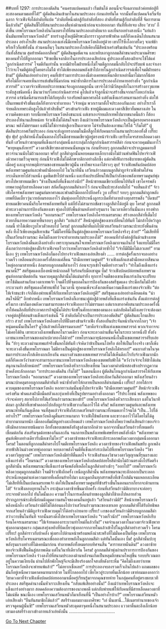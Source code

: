 ##บทที่ 1297: การประลองตัดสิน
“คนครบแปดคนแล้ว เริ่มต้นได้ ตอนนี้จะจับฉลากแล้วค่อยต่อสู้ทีละสองคนตามผลที่ได้!”
ผู้ตัดสินเดินเข้ามาในสนามประลอง ก่อนเอ่ยทันใด
จากนั้นทั้งแปดคนจึงเริ่มจับฉลาก จ้าวเฟิงจับได้ลำดับที่แปด
“ลำดับที่หนึ่งต่อสู้กับลำดับที่สอง ลำดับที่สามสู้กับลำดับที่สี่ จัดการตามนี้แล้วกัน!”
ผู้ตัดสินชี้ไปที่สนามประลองสี่แห่งด้านหน้าก่อนจะเอ่ยออกมา
ทันทีที่เอ่ยจบ เสียง ‘สวบ’ ก็ดังขึ้น เทพโบราณหวังหลิงบินโฉบตรงไปที่สนามประลองลำดับแรก และยืนรออย่างสงบนิ่ง
“แย่แล้ว นั่นมันเทพโบราณหวังหลิง!”
ชายร่างสูงใหญ่มีศีรษะมังกรราวถูกสายฟ้าฟาด แต่ก็ยังคงเดินไปบนสนามประลอง
อย่างไรเสีย สนามประลองแห่งนี้มีเทพโบราณหวังหลิงอยู่ด้วย เขาก็ไร้ซึ่งโอกาสใดๆ จะแพ้ช้าหรือเร็วก็แพ้ทั้งนั้น
ส่วนคนอื่นๆ ในสนามประลองใกล้เคียงก็มีสีหน้าเคร่งขรึมเช่นกัน
“ประลองพร้อมกันทั้งสี่สนาม สุดท้ายคัดออกสี่คน!”
ผู้ตัดสินพูดชัดเจน และหยิบเอาลูกกลมสีดำขนาดประมาณศีรษะของคนทั่วไปสี่ลูกออกมา
“ข้าขอชี้แจงกติกาในการประลองเสียก่อน คู่ประลองทั้งสองฝ่ายจะใช้ได้แค่ ‘ลูกกำเนิดสวรรค์’ โจมตีกันเท่านั้น หากมีฝ่ายใดฝ่ายหนึ่งไม่โจมตีลูกกลมนี้กลับไปจะปรับแพ้ และจำเอาไว้ว่าจะโจมตีคู่ต่อสู้โดยตรงไม่ได้ ทำได้เพียงหลอมพลังเข้าไปภายในลูกกำเนิดสวรรค์เพื่อโจมตีฝ่ายตรงข้าม!”
ผู้ตัดสินเอ่ยอย่างง่ายๆ
คนที่เข้าร่วมการประลองนี้ต่างเคยพบเห็นกติกาเหล่านี้มาไม่มากก็น้อย หรือไม่ก็อาจเคยเห็นการแข่งขันที่นี่มาก่อน
หนำซ้ำกติการในการประลองก็ง่ายดายอย่างยิ่ง
“ลูกกำเนิดสวรรค์!”
แววตาจ้าวเฟิงทอประกายขณะจ้องลูกกลมลูกนั้น
เขาจำได้ว่ามีวัสดุหลักในการสร้างอาวุธเทพระดับสูงชนิดหนึ่ง มีนามว่าแร่โลหะกำเนิดสวรรค์
ดูไปแล้วเจ้าลูกนี้น่าจะสร้างขึ้นจากแร่โลหะกำเนิดสวรรค์ แร่ชนิดนี้สามารถเข้าได้กับทุกสิ่ง รองรับพลังมหาศาลได้ แต่ยังแข็งแกร่งทนทานอย่างยิ่ง ต่อให้เป็นเทพแท้จริงขั้นแปดก็ยังยากจะทำลายลง
“เจ้าหนุ่ม พวกเรามาตั้งใจประลองกันเถอะ อย่างไรเราก็จ่ายผลึกเทพระดับสูงไปแล้วห้าสิบชิ้น!”
ตรงข้ามจ้าวเฟิง ชายผู้มีผมและดวงตาสีเขียวยิ้มพลางเอ่ย
ในความคิดของเขา รอบนี้เทพโบราณหวังหลิงชนะแน่ แต่เขาเองจ่ายผลึกเทพไปมากขนาดนี้แล้ว ก็ต้องประลองให้นานเสียหน่อย
จ้าวเฟิงไม่ได้สนใจเขา ถึงแม้ว่าเทพโบราณหวังหลิงจะเป็นผู้ครอบครองเนตรมรณะ พลังไม่ธรรมดา แต่นี่ไม่ใช่การต่อสู้เอาเป็นเอาตาย ไม่จำเป็นต้องเอาชนะให้ได้
“เริ่มได้!”
ผู้ตัดสินประกาศเริ่มประลอง ก่อนจะส่งลูกทรงกลมในมือสี่ลูกให้กับคนแรกในสนามประลองทั้งสี่
เปรี๊ยะ ฟุ่บ ฟุ่บ!
ลูกสีดำหนึ่งในนั้นตกลงไปในมือชายผมเขียวผู้อยู่ตรงหน้าจ้าวเฟิง
เขารีบโคจรสายเลือดดวงตาทันที เสวียนอ้าวธาตุลมที่แข็งแกร่งกลุ่มหนึ่งเกาะกลุ่มใกล้ลูกกำเนิดสวรรค์สีดำ ก่อนจะควบคุมมันเอาไว้
“พายุหมุนสังหาร!”
ดวงตาสีเขียวของชายคนนั้นหมุนวน ก่อนที่รอบๆ ลูกกลมสีดำจะปรากฏคมดาบสีขาวจำนวนนับไม่ถ้วนออกมา
พรึ่บ!
ลูกสีดำลูกนั้นหอบคมดาบเล็กบางนับไม่ถ้วนฟาดฟันไปหาจ้าวเฟิงด้วยความเร็วดุจพายุ
ก่อนนี้จ้าวเฟิงไม่ได้ศึกษากติกาอย่างลึกซึ้ง แต่อาศัยฟังการอธิบายของผู้ตัดสินเมื่อครู่ และดูจากพฤติกรรมของชายผมเขียวผู้นั้น เขาก็พอจะเดาได้รางๆ
ตุบ!
จ้าวเฟิงพลันปลดปล่อยพลังเทพรวมศูนย์และฟาดฝ่ามือออกไป
ในวินาทีนั้น เสวียนอ้าวลมบนลูกสีดำถูกจ้าวเฟิงฟาดใส่จนกระเด็นหายไปส่วนหนึ่ง ดูดซึมเข้าไปส่วนหนึ่ง และยังแปรเปลี่ยนให้เป็นกำลังของพลังเทพรวมศูนย์พุ่งตรงไปหาชายผมเขียว
“ช่างเป็นพลังที่แข็งแกร่งนัก!”
สีหน้าชายผมเขียวเปลี่ยนไปทันที เขาโคจรพลังเทพควบคู่กับสายเลือดดวงตา สกัดกั้นลูกกลมสีดำเอาไว้ ก่อนจะฝืนปะทะส่งกลับไป
“จบสิ้นแล้ว!”
จ้าวเฟิงโคจรพลังเทพรวมศูนย์มหาศาลและฟาดฝ่ามือออกไปอีกครั้ง
วูบ เปรี๊ยะ!
รอบๆ ลูกกลมสีดำถูกพลังเทพที่บิดเบี้ยววุ่นวายล้อมรอบเอาไว้ มันพุ่งออกไปประหนึ่งลูกระเบิดที่ทำลายล้างทุกสรรพสิ่ง
“บัดซบ!”
ชายผมเขียวคนนั้นรีบโคจรพลังเทพทันที แต่ก็ยังไม่สามารถขัดขวางลูกสีดำได้อยู่ดี
ตุบ โครม!
ลูกกลมสีดำทะลวงผ่านการป้องกันของเขา พุ่งลงไปยังพื้นด้านหลังอย่างรุนแรง
ในเวลาเดียวกันนั้นเอง ทางฟากของเทพโบราณหวังหลิง
“หอกมรณะ!”
เทพโบราณหวังหลิงโคจรเนตรมรณะ สร้างหอกสีดำที่เต็มไปด้วยกลิ่นอายความตายขึ้นรอบๆ ลูกสีดำ
“แย่แล้ว!”
สีหน้าคู่ต่อสู้ของเขาเปลี่ยนไปทันที ไม่กล้าไปคว้าลูกกลมนี้ ทำได้เพียงวูบไหวตัวหลบไป
โครม!
ลูกกลมสีดำที่แฝงไปด้วยเสวียนอ้าวมรณะปะทะยังพื้นด้านหลัง ทิ้งไว้เพียงหลุมสีเทาเข้ม
“ไม่มีใครที่นี่เป็นคู่ต่อสู้ของเทพโบราณหวังหลิงจริงๆ ด้วย!”
“ไม่เสียทีที่เป็นเสวียนอ้าวมรณะ คิดไม่ถึงเลยว่าจะทำลายสนามประลองได้!”
สองคนที่กำลังต่อสู้กันด้านข้างเทพโบราณหวังหลิงตื่นตะลึงอย่างยิ่ง
เพราะทุกคนสนใจเทพโบราณหวังหลิงมากจนเกินไป จึงแทบไม่มีใครสังเกตว่าการต่อสู้ของฝั่งจ้าวเฟิงจบเร็วกว่าเทพโบราณหวังหลิงด้วยซ้ำไป
“เจ้าก็มีฝีมือไม่เลวเลย!”
ยามนี้เอง จู่ๆ เทพโบราณหวังหลิงก็มองไปทางจ้าวเฟิงพลางเอ่ยเสียงต่ำ
……
การต่อสู้ครั้งแรกจบลงอย่างรวดเร็ว เหลือคนประลองครั้งที่สองแค่สี่คน
“ฝ่ามือเทพรวมศูนย์!”
จ้าวเฟิงผลักแสงฝ่ามือหลากสีขนาดใหญ่ออกมาสายหนึ่ง ล้อมรอบลูกกลมสีดำเอาไว้ ก่อนจะรุกเข้าโจมตีอย่างรวดเร็ว
“ทำไมถึงแข็งแกร่งขนาดนี้?”
สตรีชุดแดงเบื้องหน้าหน้าถอดสี รีบร้อนรับมือเขาตูม บึ้ม!
จ้าวเฟิงปลดปล่อยพลังเทพรวมศูนย์ออกมาติดต่อกัน จนควบคุมลูกสีดำนั้นได้แม่นยำยิ่ง ทุกการโจมตีของเขาแข็งแกร่งเกินจะเปรียบ เขาใช้มันผสานกับดวงตาเทพเจ้า โจมตีไปที่จุดบอดในการป้องกันของสตรีชุดแดง
ประมือกันไม่ถึงห้ากระบวนท่า สตรีชุดแดงก็พ่ายแพ้ไป
ในเวลานี้ ทุกคนเพิ่งจะสังเกตเห็นความแข็งแกร่งของจ้าวเฟิง
“ต่อให้เจ้าชนะข้า เจ้าก็ต้องพ่ายแพ้ให้กับเทพโบราณหวังหลิงอยู่ดี!”
สตรีชุดแดงเอ่ยอย่างเคียดแค้น
“น่าสนใจดีนี่!”
อีกฟากหนึ่ง เทพโบราณหวังหลิงก็เอาชนะคู่ต่อสู้ด้วยพลังที่แข็งแกร่งเช่นกัน
ตั้งแต่การต่อสู้ครั้งแรก เขาก็มองพลังความสามารถของจ้าวเฟิงออกว่าไม่ธรรมดา
แต่แรกเขาอาศัยสนามประลองครั้งนี้ทำให้คนลึกลับที่ประกาศภารกิจผู้นั้นได้ประจักษ์ในศักยภาพของตนเอง แต่กลับคิดไม่ถึงเลยว่าจะต้องมาเจอคู่ต่อสู้ที่ค่อนข้างแข็งแกร่งเช่นนี้
“ดี ลำดับถัดไปจะเป็นการประลองตัดสิน!”
ผู้ตัดสินตะโกนเสียงกร้าว
สวบ!
เทพโบราณหวังหลิงตรงไปที่ฝั่งตรงข้ามจ้าวเฟิง ทั้งสองยืนประจันหน้ากันจากไกลๆ
“เจ้าหนุ่มคนนั้นเป็นใคร? ดูไปแล้วพลังไม่ธรรมดาเลย!”
“เขาคือจ้าวเฟิงแห่งเขตเทพสวรรค์ พวกเจ้าอาจจะไม่เคยได้ยิน เขาทะลวงถึงเทพขั้นหกในรวดเดียว ก่อนจะทะลวงผ่านขั้นเจ็ดในระยะเวลาหนึ่งปี ทั้งยังเอาชนะเทพโบราณของเผ่าเปลวทองได้ด้วย!”
เทพโบราณอายุน้อยคนหนึ่งในฝั่งเขตเทพสวรรค์รีบเอ่ยขึ้น
“ฮ่าๆ ทะลวงผ่านเทพแท้จริงขั้นหกได้ทันที เจ้าคิดว่าข้าเป็นคนโง่หรือ ต่อให้เป็นเรื่องจริง เขาก็เพิ่งจะทะลวงถึงขั้นเทพโบราณมา ไม่มีทางเป็นคู่ต่อสู้ของเทพโบราณหวังหลิงได้หรอก!”
คนบางส่วนในจุดชมการประลองใกล้เคียงถกเถียงกัน
คนบางส่วนของเขตเทพสวรรค์ไม่ได้เห็นดีอะไรกับจ้าวเฟิงมากนัก แต่ก็ยังคงหวังว่าเขาจะสามารถเอาชนะเทพโบราณหวังหลิงของเขตพยับฟ้าได้
“หวังว่าเจ้าจะให้ข้าได้เล่นสนุกนานอีกสักหน่อย!”
เทพโบราณหวังหลิงหัวเราะเสียงเหี้ยม ในดวงตาดำสนิทสองข้างปรากฏความบ้าคลั่งทะลักออกมา
“การประลองตัดสิน เริ่มได้!”
ในตอนนี้เอง ผู้ตัดสินโยนลูกกำเนิดสวรรค์ให้กับเทพโบราณหวังหลิง
“หอกมรณะ!”
ดวงตาของเทพโบราณหวังหลิงทะลักควันสีดำออกมา พลังเสวียนอ้าวมรณะปกคลุมรอบลูกกลมสีดำทันที หนำซ้ำยังทำให้กลายเป็นหอกสีดำเล่มหนึ่ง
เปรี๊ยะ!
ภายใต้การควบคุมของเทพโบราณหวังหลิง หอกยาวเล่มนั้นพุ่งไปหาจ้าวเฟิง
“ฝ่ามือเทพรวมศูนย์!”
สีหน้าจ้าวเฟิงเคร่งขรึม ฟาดแสงฝ่ามือมืดสลัวและยุ่งเหยิงที่เป็นรูปธรรมอย่างยิ่งออกมา
“ไร้ประโยชน์ พลังเทพของเจ้าจะค่อยๆ สลายไปภายใต้เสวียนอ้าวมรณะของข้า!”
เทพโบราณหวังหลิงหัวเราะเสียงเบา
แต่ในวินาทีต่อมา ลูกสีดำที่เขาฟาดออกไปกลับถูกจ้าวเฟิงขวางกั้นเอาไว้ได้
ครืน!
พลังเทพรวมศูนย์และพลังเทพมรณะห้ำหั่นกันดุเดือด จนที่สุดแล้วจ้าวเฟิงก็สะกดเสวียนอ้าวมรณะทั้งหมดเอาไว้จนได้
“เป็น…ไปได้อย่างไร?”
เทพโบราณหวังหลิงดูตื่นตระหนกมาก จ้าวเฟิงใช้พลังเทพ และขวางเอาไว้ได้โดยไม่ได้ดูลำบากมากมายนัก
เมื่อลองสัมผัสดูอย่างละเอียดแล้ว เทพโบราณหวังหลิงก็พบว่าพลังเสียนอ้าวของจ้าวเฟิงมีหลากหลายชนิดมาก อีกทั้งขอบเขตพลังยังสูงส่งมากอีกด้วย
นอกจากนั้นเสวียนอ้าวทั้งหมดยังเชื่อมต่อกัน ส่งเสริมจุดด้อยของกันและกัน จนกลายเป็นพลังเทพพิเศษที่ทรงพลังยิ่งนัก
“พลังเทพรวมศูนย์เพียงอย่างเดียวรับมือเขาไม่ไหว!”
ดวงตาซ้ายของจ้าวเฟิงทะลักระลอกพลังดวงตากลุ่มหนึ่งออกมา
โครม!
ในตอนที่ลูกกลมสีดำตรงไปโจมตีเทพโบราณหวังหลิง ดวงตาซ้ายของจ้าวเฟิงพลันขยับ ลูกเพลิงสายฟ้าสีเงินม่วงพวยพุ่งออกมา หอบเอาพลังโจมตีที่แข็งแกร่งระเบิดไปที่เทพโบราณหวังหลิง
“วิชาดวงตาวิญญาณ!”
เทพโบราณหวังหลิงมีท่าทีตื่นตกใจ
จ้าวเฟิงสำแดงวิชาดวงตาวิญญาณที่รุนแรงและแข็งแกร่งยิ่ง
“ใยมรณะ!”
ดวงตาของเทพโบราณหวังหลิงปลดปล่อยใยสีดำนับไม่ถ้วนตรงดิ่งไปรัดตรึงลูกสีดำนั้น
พลังเทพมรณะที่แข็งแกร่งขจัดพลังที่เหลือในลูกสีดำอย่างช้าๆ
“ออกไป!”
เทพโบราณหวังหลิงควบคุมลูกกลมสีดำ โจมตีจ้าวเฟิงอีกครั้ง
เหนือลูกสีดำนั้น พลังเทพมรณะทะลักออกเป็นระลอกประหนึ่งหลุมดำแห่งความตายที่เคลื่อนย้ายไปมา และดูดกลืนทุกสรรพสิ่งที่เข้าใกล้มันจนแหลกละเอียด
‘ไม่เสียทีที่เป็นแปดเนตรเทพเจ้า ต่อให้เป็นพลังเทพรวมศูนย์ที่ข้าสร้างขึ้นในตอนแรกก็ยากจะต้านทานได้!’
จ้าวเฟิงลอบอุทานในใจ กระตุ้นดวงตาซ้ายขึ้นมาอีกครั้ง ก่อนที่เสวียนอ้าวมิติเบาบางจะค่อยๆ กระจายตัวออกไป
ทันใดนั้นเอง ความเร็วในการเคลื่อนย้ายของลูกสีดำก็ช้าลงไปหลายส่วน
ปรากฏการณ์ระดับนี้ย่อมดึงดูดความสนใจของคนอื่นอยู่แล้ว
“เสวียนอ้าวมิติ!”
สีหน้าเทพโบราณหวังหลิงหนักอึ้ง เสวียนอ้าวมิติไม่ได้อ่อนแอไปกว่าเสวียนอ้าวมรณะของเขาเลย
ลูกกลมสีดำที่ได้รับอิทธิพลจากเสวียนอ้าวมิติถูกจ้าวเฟิงควบคุมไว้ได้อย่างง่ายดาย
เปรี๊ยะ!
เงาของเสวียนอ้าวมิติรอบลูกกลมสีดำสว่างวาบขึ้นในทันที จากนั้นตรงดิ่งไปหาเทพโบราณหวังหลิง
“รวดเร็วนัก!”
เทพโบราณหวังหลิงรีบร้อนโคจรเนตรมรณะ
“ใช้เจ้าทดลองกระบวนท่าใหม่ก็แล้วกัน!”
เจตจำนงดวงตาในดวงตาจ้าวเฟิงพวยพุ่งออกมาสุดแรง
กลุ่มแสงยุ่งเหยิงที่บิดเบี้ยวพุ่งออกจากภายในแล้วเข้าไปในลูกสีดำอย่างรวดเร็ว
โครม เปรี๊ยะ!
ลูกสีดำราวกับบ้าคลั่ง พุ่งตรงไปด้านหน้าพร้อมพลังน่าสะพรึงที่ไม่มั่นคงเป็นที่สุด
เทพโบราณหวังหลิงรีบโคจรเนตรมรณะเพื่อลองทำลายพลังในลูกกลมสีดำ
แต่ทันใดนั้นเอง
บึ้ม!
ลูกสีดำนั้นปะทุพลังรุนแรงอย่างที่ไม่เคยมีมาก่อน ทำลายพลังทั้งหมดรอบทิศจนสิ้น
“ดาราทลายผืนดิน!”
ดวงตาซ้ายของจ้าวเฟิงฟื้นคืนสู่สภาพเดิม
แต่ในวินาทีเดียวกัน
โครม!
ลูกกลมสีดำพุ่งผ่านปราการการป้องกันของเทพโบราณหวังหลิง ร่วงลงไปที่สนามประลองด้านหลังจนเกิดเป็นหลุมลึกขนาดใหญ่ขึ้น
รอบบริเวณตกอยู่ในความเงียบงัน
ผ่านไปสักพักใหญ่จึงจะมีเสียงร้องตกใจสงสัยดังกระหึ่ม
“คิดไม่ถึงเลยว่าเทพโบราณหวังหลิงจะพ่ายแพ้แล้ว!”
“ไม่อยากเชื่อเลย!”
การประลองจบลงรวดเร็วเกินไปแล้ว แถมผลของมันก็อยู่เหนือความคาดหมายมากด้วย
ในที่ไกลออกไป เซี่ยโหวอู่ระบายยิ้มเล็กน้อย เขาย่อมมองออกว่าวิชาดวงตาที่จ้าวเฟิงเพิ่งปลดปล่อยออกมาเมื่อครู่เรียนรู้มาจากคุณชายห่าย
ในกลุ่มคนที่อยู่ตรงขอบเวทีประลอง สตรีชุดดำนางนั้นหัวเราะเสียงเย็น “กลับแพ้เสียอย่างนั้น!”
ถึงแม้ว่าเทพโบราณหวังหลิงจะแข็งแกร่งอย่างมาก สอดคล้องความต้องการของนางพอดี แต่กลับพ่ายแพ้ให้กับคนที่มีสายเลือดดวงตาที่ไม่แน่ชัด
ขณะนี้เอง เทพโบราณเสวียนหมัวก็มาเยือนที่นี่
“เป็นอย่างไรบ้าง?”
เทพโบราณเสวียนหมัวเอ่ยเสียงต่ำ
“ยืนยันสมาชิกได้แล้ว!”
สตรีร่างผอมบางผงกศีรษะ
“เอ๋ นั่นเขานี่…ใช้เนตรทำนายของเจ้าตรวจดูคนผู้นั้นซิ!”
เทพโบราณเสวียนหมัวสะดุดตาจุดหนึ่งในสนามประลอง แววตาตื่นตะลึงเล็กน้อย เขามองสตรีร่างบางข้างกายแล้วเอ่ยดังนั้น
……………………………….


[Go To Next Chapter]( ./154.md)